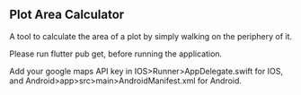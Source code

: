 ## Plot Area Calculator

A tool to calculate the area of a plot by simply walking on the periphery of it.

Please run flutter pub get, before running the application.

Add your google maps API key in IOS>Runner>AppDelegate.swift for IOS, and Android>app>src>main>AndroidManifest.xml for Android.
